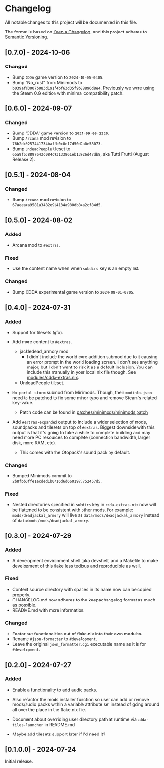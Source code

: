 # Changelog

All notable changes to this project will be documented in this file.

The format is based on [Keep a Changelog](https://keepachangelog.com/en/1.1.0/),
and this project adheres to [Semantic Versioning](https://semver.org/spec/v2.0.0.html).

## [0.7.0] - 2024-10-06

### Changed

- Bump `CDDA` game version to `2024-10-05-0405`.
- Bump "No_rust" from Minimods to `b039afd3007b083d191f4bf63d35f9b28896d8e4`. Previously we were using the Steam 0.G edition with minimal compatibility patch.

## [0.6.0] - 2024-09-07

### Changed

- Bump 'CDDA' game version to `2024-09-06-2220`.
- Bump `Arcana` mod revision to `76b2dc9257441734baffb0c0e17d50d7a0e58073`.
- Bump `UndeadPeople` tileset to `65a9f538897643c084c93133861eb13e26d47db8`, aka Tutti Frutti (August Release 2).

## [0.5.1] - 2024-08-04

### Changed

- Bump `Arcana` mod revision to `67aeeaea9581a3482e914134a980db84a2cf84d5`.


## [0.5.0] - 2024-08-02

### Added

- Arcana mod to `#extras`.

### Fixed

- Use the content name when when `subdirs` key is an empty list.

### Changed

- Bump CDDA experimental game version to `2024-08-01-0705`.


## [0.4.0] - 2024-07-31

### Added

- Support for tilesets (gfx).

- Add more content to `#extras`.
    - jackledead_armory mod 
        - I didn't include the world core addition submod due to
          it causing an error prompt in the world loading screen.
          I don't see anything major, but I don't want to risk it as a default
          inclusion.
          You can include this manually in your local nix file though.
          See [modules/cdda-extras.nix](/modules/cdda-extras.nix).
    - UndeadPeople tileset.

- `No portal storm` submod from Minimods. Though, their `modinfo.json` need to be
patched to fix some minor typo and remove Steam's related key-value.
    - Patch code can be found in 
    [patches/minimods/minimods.patch](/patches/minimods/minimods.patch)

- Add `#extras-expanded` output to include a wider selection of mods, soundpacks and tilesets
on top of `#extras`. Biggest downside with this output is that it's going to take a
while to complete building and may need more PC resources to complete (connection bandwidth, larger disk,
more RAM, etc).
    - This comes with the Otopack's sound pack by default.

### Changed

- Bumped Minimods commit to `2b8fbb3ffe1ecded1b0716d6d6601977752457d5`.


### Fixed

- Nested directories specified in `subdirs` key in `cdda-extras.nix` now will
be flattened to be consistent with other mods. 
For example: `mods/deadjackal_armory`
will live as `data/mods/deadjackal_armory` instead of `data/mods/mods/deadjackal_armory`.


## [0.3.0] - 2024-07-29

### Added
- A development environment shell (aka devshell) and a Makefile to make development of this flake less tedious and reproducible as well.

### Fixed
- Content source directory with spaces in its name now can be copied properly.
- CHANGELOG.md now adheres to the keepachangelog format as much as possible.
- README.md with more information.

### Changed
- Factor out functionalities out of flake.nix into their own modules.
- Rename `#json-formatter` to `#development`.
- Leave the original `json_formatter.cgi` executable name as it is for 
`#development`.


## [0.2.0] - 2024-07-27

### Added
- Enable a functionality to add audio packs.
- Also refactor the mods installer function so user can add or remove 
mods/audio packs within a variable attribute set instead of going around all over
the place in the flake.nix file.
- Document about overriding user directory path at runtime via 
`cdda-tiles-launcher` in README.md

- Maybe add tilesets support later if I'd need it?

## [0.1.0.0] - 2024-07-24

Initial release.
